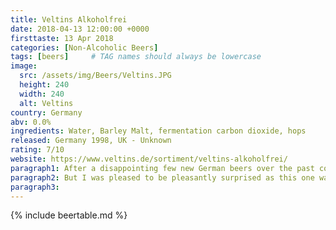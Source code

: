 ```yaml
---
title: Veltins Alkoholfrei
date: 2018-04-13 12:00:00 +0000
firsttaste: 13 Apr 2018
categories: [Non-Alcoholic Beers]
tags: [beers]     # TAG names should always be lowercase
image:
  src: /assets/img/Beers/Veltins.JPG
  height: 240
  width: 240
  alt: Veltins
country: Germany
abv: 0.0%
ingredients: Water, Barley Malt, fermentation carbon dioxide, hops
released: Germany 1998, UK - Unknown
rating: 7/10
website: https://www.veltins.de/sortiment/veltins-alkoholfrei/
paragraph1: After a disappointing few new German beers over the past couple of years I was not holding out much hope.
paragraph2: But I was pleased to be pleasantly surprised as this one was nice and light with a nice level of bitterness. The only disappointment was that I only had 2 of these.
paragraph3: 
---
```

{% include beertable.md %}
